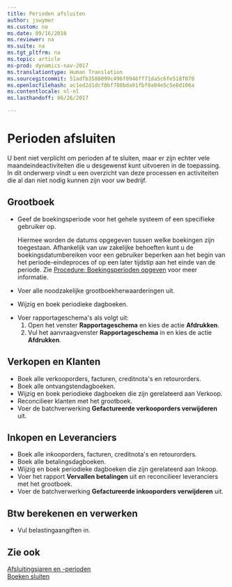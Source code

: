 ```yaml
---
title: Perioden afsluiten
author: jswymer
ms.custom: na
ms.date: 09/16/2016
ms.reviewer: na
ms.suite: na
ms.tgt_pltfrm: na
ms.topic: article
ms-prod: dynamics-nav-2017
ms.translationtype: Human Translation
ms.sourcegitcommit: 51adfb3588099c496f0946ff71da5c6fe518f070
ms.openlocfilehash: ac1ed2d1dcf8bf780bda91fbf0a04e5c5e8d106a
ms.contentlocale: nl-nl
ms.lasthandoff: 06/26/2017

---
```

# <a name="close-periods"></a>Perioden afsluiten
U bent niet verplicht om perioden af te sluiten, maar er zijn echter vele maandeindeactiviteiten die u desgewenst kunt uitvoeren in de toepassing. In dit onderwerp vindt u een overzicht van deze processen en activiteiten die al dan niet nodig kunnen zijn voor uw bedrijf.

## <a name="general-ledger"></a>Grootboek
* Geef de boekingsperiode voor het gehele systeem of een specifieke gebruiker op.

    Hiermee worden de datums opgegeven tussen welke boekingen zijn toegestaan. Afhankelijk van uw zakelijke behoeften kunt u de boekingsdatumbereiken voor een gebruiker beperken aan het begin van het periode-eindeproces of op een later tijdstip aan het einde van de periode. Zie [Procedure: Boekingsperioden opgeven](finance-setup-how-specify-posting-periods.md) voor meer informatie.
* Voer alle noodzakelijke grootboekherwaarderingen uit.
* Wijzig en boek periodieke dagboeken.
<!--* Process Consolidations-->
* Voer rapportageschema's als volgt uit:
  1. Open het venster **Rapportageschema** en kies de actie **Afdrukken**.
  2. Vul het aanvraagvenster **Rapportageschema** in en kies de actie **Afdrukken**.

## <a name="sales--receivables"></a>Verkopen en Klanten
* Boek alle verkooporders, facturen, creditnota's en retourorders.
* Boek alle ontvangstendagboeken.
* Wijzig en boek periodieke dagboeken die zijn gerelateerd aan Verkoop.
* Reconcilieer klanten met het grootboek.
* Voer de batchverwerking **Gefactureerde verkooporders verwijderen** uit.

## <a name="purchases--payables"></a>Inkopen en Leveranciers
* Boek alle inkooporders, facturen, creditnota's en retourorders.
* Boek alle betalingsdagboeken.
* Wijzig en boek periodieke dagboeken die zijn gerelateerd aan Inkoop.
* Voer het rapport **Vervallen betalingen** uit en reconcilieer leveranciers met het grootboek.
* Voer de batchverwerking **Gefactureerde inkooporders verwijderen** uit.

<!-- ### Fixed Assets
* Post all maintenance costs have been posted through the fixed asset journals or invoices.
* Post adjustments.
* Post appreciation.
* Post depreciation.
* Update and post the recurring fixed asset journal.-->

<!--### Intercompany
* Process Intercompany Postings.-->

## <a name="calculate-and-process-sales-tax"></a>Btw berekenen en verwerken
*  Vul belastingaangiften in.

## <a name="see-also"></a>Zie ook
[Afsluitingsjaren en -perioden](year-close-years-periods.md)  
[Boeken sluiten](year-close-books.md)

